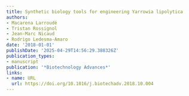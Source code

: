 ```yaml
---
title: Synthetic biology tools for engineering Yarrowia lipolytica
authors:
- Macarena Larroudé
- Tristan Rossignol
- Jean‐Marc Nicaud
- Rodrigo Ledesma‐Amaro
date: '2018-01-01'
publishDate: '2025-04-29T14:56:29.388326Z'
publication_types:
- manuscript
publication: '*Biotechnology Advances*'
links:
- name: URL
  url: https://doi.org/10.1016/j.biotechadv.2018.10.004
---
```

